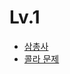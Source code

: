# Lv.1

+ [삼총사](https://github.com/SeonBap/TIL/blob/main/programmers/Lv.1/삼총사.md)
+ [콜라 문제](https://github.com/SeonBap/TIL/blob/main/programmers/Lv.1/콜라_문제.md)